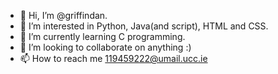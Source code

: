 - 👋 Hi, I’m @griffindan.
- 👀 I’m interested in Python, Java(and script), HTML and CSS.
- 🌱 I’m currently learning C programming.
- 💞️ I’m looking to collaborate on anything :)
- 📫 How to reach me 119459222@umail.ucc.ie

<!---
griffindan7/griffindan7 is a ✨ special ✨ repository because its `README.md` (this file) appears on your GitHub profile.
You can click the Preview link to take a look at your changes.
--->
